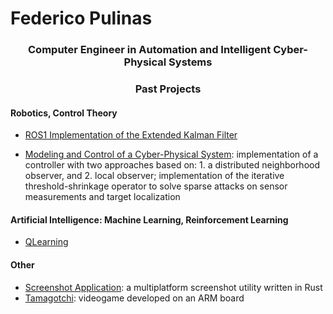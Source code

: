 <h1 align="left">Federico Pulinas</h1> 
<h3 align="center">Computer Engineer in Automation and Intelligent Cyber-Physical Systems</h3>

<h3 align="center">Past Projects</h3>
<!-- which I've used in previous projects   -->

<h4 align="left">Robotics, Control Theory</h4>

- [ROS1 Implementation of the Extended Kalman Filter](https://github.com/FedericoPulinas/RobotLearningHomeworks/tree/main/exercise%201%20EKF)
<!-- - [Nonlinear Control and Aereospace Applications](https://github.com/enfff/NLCAA): MATLAB/Simulink implementation of various nonlinear control techniques including Feedback Linearization (FL), Sliding Mode Control (SMC), Nonlinear Model Predictive Control (NMPC) -->
- [Modeling and Control of a Cyber-Physical System](https://github.com/FedericoPulinas/cps-project.git): implementation of a controller with two approaches based on: 1. a distributed neighborhood observer, and 2. local observer; implementation of the iterative threshold-shrinkage operator to solve sparse attacks on sensor measurements and target localization

<h4 align="left">Artificial Intelligence: Machine Learning, Reinforcement Learning</h4>

- [QLearning](https://github.com/FedericoPulinas/RobotLearningHomeworks/tree/main/exercise%203%20Q-Learning)

<h4 align="left">Other</h4>

- [Screenshot Application](https://github.com/FedericoPulinas/Screenshot-RUST-Application.git): a multiplatform screenshot utility written in Rust
- [Tamagotchi](https://github.com/FedericoPulinas/Tamagotchi.git): videogame developed on an ARM board

<br>
<br>



<!--
**FedericoPulinas/FedericoPulinas** is a ✨ _special_ ✨ repository because its `README.md` (this file) appears on your GitHub profile.

Here are some ideas to get you started:

- 🔭 I’m currently working on ...
- 🌱 I’m currently learning ...
- 👯 I’m looking to collaborate on ...
- 🤔 I’m looking for help with ...
- 💬 Ask me about ...
- 📫 How to reach me: ...
- 😄 Pronouns: ...
- ⚡ Fun fact: ...
-->
